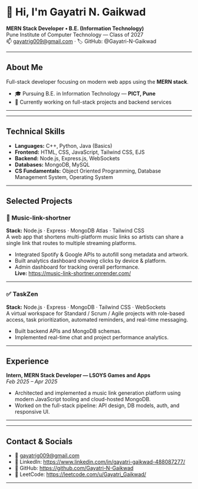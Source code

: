 # 👋 Hi, I'm Gayatri N. Gaikwad
**MERN Stack Developer • B.E. (Information Technology)**  
Pune Institute of Computer Technology — Class of 2027  
📫 gayatrig009@gmail.com · 🏷️ GitHub: @Gayatri-N-Gaikwad

---

## About Me
Full-stack developer focusing on modern web apps using the **MERN stack**.  

- 🎓 Pursuing B.E. in Information Technology — **PICT, Pune**  
- 🔭 Currently working on full-stack projects and backend services  
---

---

## Technical Skills
- **Languages:** C++, Python, Java (Basics)  
- **Frontend:** HTML, CSS, JavaScript, Tailwind CSS, EJS  
- **Backend:** Node.js, Express.js, WebSockets  
- **Databases:** MongoDB, MySQL  
- **CS Fundamentals:** Object Oriented Programming, Database Management System, Operating System  


---

## Selected Projects

### 🎵 Music-link-shortner
**Stack:** Node.js · Express · MongoDB Atlas · Tailwind CSS  
A web app that shortens multi-platform music links so artists can share a single link that routes to multiple streaming platforms.  
- Integrated Spotify & Google APIs to autofill song metadata and artwork.  
- Built analytics dashboard showing clicks by device & platform.  
- Admin dashboard for tracking overall performance.  
**Live:** https://music-link-shortner.onrender.com/  

---

### ✅ TaskZen
**Stack:** Node.js · Express · MongoDB · Tailwind CSS · WebSockets  
A virtual workspace for Standard / Scrum / Agile projects with role-based access, task prioritization, automated reminders, and real-time messaging.  
- Built backend APIs and MongoDB schemas.  
- Implemented real-time chat and project performance analytics.  

---

## Experience

**Intern, MERN Stack Developer — LSOYS Games and Apps**  
_Feb 2025 – Apr 2025_  
- Architected and implemented a music link generation platform using modern JavaScript tooling and cloud-hosted MongoDB.
- Worked on the full-stack pipeline: API design, DB models, auth, and responsive UI.

---

---

## Contact & Socials

- 📧 gayatrig009@gmail.com  
- 🔗 LinkedIn: https://www.linkedin.com/in/gayatri-gaikwad-488087277/  
- 🐙 GitHub: https://github.com/Gayatri-N-Gaikwad  
- 🧩 LeetCode: https://leetcode.com/u/Gayatri_Gaikwad/  

---
